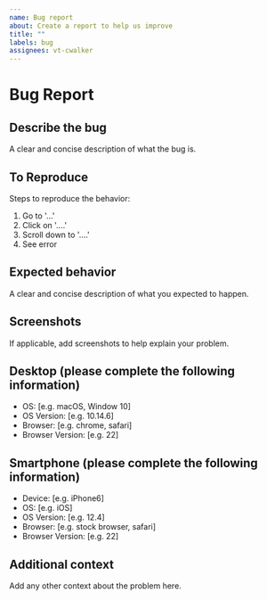 ```yaml
---
name: Bug report
about: Create a report to help us improve
title: ""
labels: bug
assignees: vt-cwalker
---
```


# Bug Report

## Describe the bug

A clear and concise description of what the bug is.

## To Reproduce

Steps to reproduce the behavior:

1. Go to '...'
1. Click on '....'
1. Scroll down to '....'
1. See error

## Expected behavior

A clear and concise description of what you expected to happen.

## Screenshots

If applicable, add screenshots to help explain your problem.

## Desktop (please complete the following information)

- OS: [e.g. macOS, Window 10]
- OS Version: [e.g. 10.14.6]
- Browser: [e.g. chrome, safari]
- Browser Version: [e.g. 22]

## Smartphone (please complete the following information)

- Device: [e.g. iPhone6]
- OS: [e.g. iOS]
- OS Version: [e.g. 12.4]
- Browser: [e.g. stock browser, safari]
- Browser Version: [e.g. 22]

## Additional context

Add any other context about the problem here.

